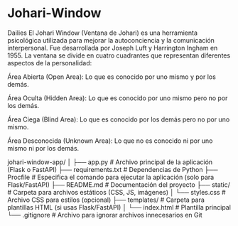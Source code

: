 # Johari-Window
Dailies
El Johari Window (Ventana de Johari) es una herramienta psicológica utilizada para mejorar la autoconciencia y la comunicación interpersonal. Fue desarrollada por Joseph Luft y Harrington Ingham en 1955. La ventana se divide en cuatro cuadrantes que representan diferentes aspectos de la personalidad:

Área Abierta (Open Area): Lo que es conocido por uno mismo y por los demás.

Área Oculta (Hidden Area): Lo que es conocido por uno mismo pero no por los demás.

Área Ciega (Blind Area): Lo que es conocido por los demás pero no por uno mismo.

Área Desconocida (Unknown Area): Lo que no es conocido ni por uno mismo ni por los demás.

johari-window-app/
│
├── app.py                  # Archivo principal de la aplicación (Flask o FastAPI)
├── requirements.txt        # Dependencias de Python
├── Procfile                # Especifica el comando para ejecutar la aplicación (solo para Flask/FastAPI)
├── README.md               # Documentación del proyecto
├── static/                 # Carpeta para archivos estáticos (CSS, JS, imágenes)
│   └── styles.css          # Archivo CSS para estilos (opcional)
├── templates/              # Carpeta para plantillas HTML (si usas Flask/FastAPI)
│   └── index.html          # Plantilla principal
└── .gitignore              # Archivo para ignorar archivos innecesarios en Git
